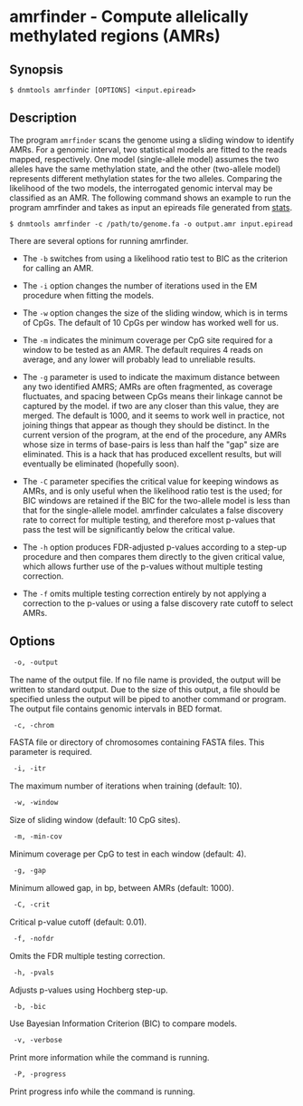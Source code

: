 # amrfinder - Compute allelically methylated regions (AMRs)

## Synopsis
```shell
$ dnmtools amrfinder [OPTIONS] <input.epiread>
```

## Description

The program `amrfinder` scans the genome using a sliding window to
identify AMRs. For a genomic interval, two statistical models are
fitted to the reads mapped, respectively. One model (single-allele
model) assumes the two alleles have the same methylation state, and
the other (two-allele model) represents different methylation states
for the two alleles.  Comparing the likelihood of the two models, the
interrogated genomic interval may be classified as an AMR.  The
following command shows an example to run the program amrfinder and
takes as input an epireads file generated from
[stats](../states).

```shell
$ dnmtools amrfinder -c /path/to/genome.fa -o output.amr input.epiread
```

There are several options for running amrfinder.

 * The `-b` switches from
using a likelihood ratio test to BIC as the criterion for calling an
AMR.

 * The `-i` option changes the number of iterations used in the EM
procedure when fitting the models.

 * The `-w` option changes the size of
the sliding window, which is in terms of CpGs. The default of 10 CpGs
per window has worked well for us.

 * The `-m` indicates the minimum
coverage per CpG site required for a window to be tested as an AMR.
The default requires 4 reads on average, and any lower will probably
lead to unreliable results.

 * The `-g` parameter is used to indicate the maximum distance between
   any two identified AMRS; AMRs are often fragmented, as coverage
fluctuates, and spacing between CpGs means their linkage cannot be
captured by the model.  if two are any closer than this value, they
are merged. The default is 1000, and it seems to work well in
practice, not joining things that appear as though they should be
distinct. In the current version of the program, at the end of the
procedure, any AMRs whose size in terms of base-pairs is less than
half the "gap" size are eliminated. This is a hack that has produced
excellent results, but will eventually be eliminated (hopefully soon).

 * The `-C` parameter specifies the critical value for keeping windows
   as AMRs, and is only useful when the likelihood ratio test is the
used; for BIC windows are retained if the BIC for the two-allele model
is less than that for the single-allele model.  amrfinder calculates a
false discovery rate to correct for multiple testing, and therefore
most p-values that pass the test will be significantly below the
critical value.

 * The `-h` option produces FDR-adjusted p-values according to a
   step-up procedure and then compares them directly to the given
critical value, which allows further use of the p-values without
multiple testing correction.

 * The `-f` omits multiple testing correction entirely by not applying
   a correction to the p-values or using a false discovery rate cutoff
to select AMRs.

## Options

```txt
 -o, -output
```
The name of the output file. If no file name is provided, the output
will be written to standard output. Due to the size of this output, a
file should be specified unless the output will be piped to another
command or program. The output file contains genomic intervals in BED
format.

```txt
 -c, -chrom
```
FASTA file or directory of chromosomes containing FASTA files. This
parameter is required.

```txt
 -i, -itr
```
The maximum number of iterations when training (default: 10).

```txt
 -w, -window
```
Size of sliding window (default: 10 CpG sites).

```txt
 -m, -min-cov
```
Minimum coverage per CpG to test in each window (default: 4).

```txt
 -g, -gap
```
Minimum allowed gap, in bp, between AMRs (default: 1000).

```txt
 -C, -crit
```
Critical p-value cutoff (default: 0.01).

```txt
 -f, -nofdr
```
Omits the FDR multiple testing correction.

```txt
 -h, -pvals
```
Adjusts p-values using Hochberg step-up.

```txt
 -b, -bic
```
Use Bayesian Information Criterion (BIC) to compare models.

```txt
 -v, -verbose
```
Print more information while the command is running.

```txt
 -P, -progress
```
Print progress info while the command is running.
